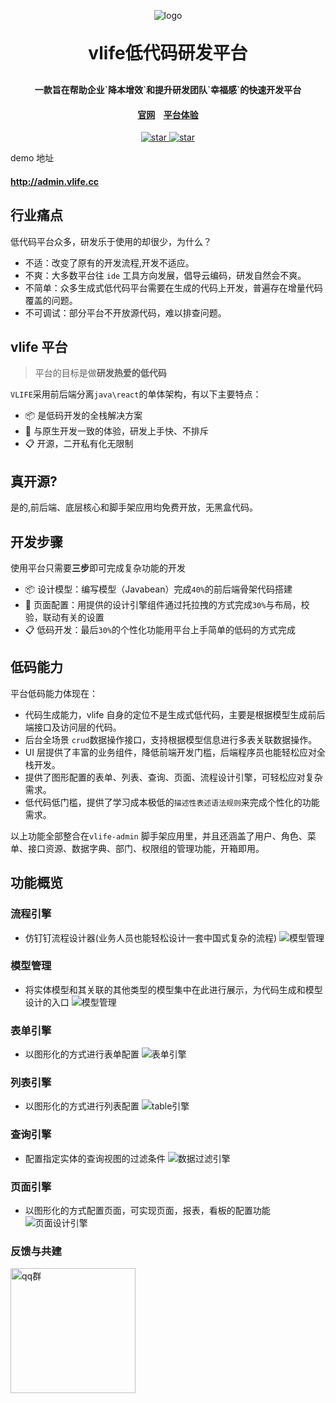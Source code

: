<p align="center">
	<img alt="logo" src="/docs/static/logo1.jpg">
</p>
<h1 align="center" style="margin: 30px 0 30px; font-weight: bold;">vlife低代码研发平台</h1>
<h4 align="center">一款旨在帮助企业`降本增效`和提升研发团队`幸福感`的快速开发平台</h4>
<h4 align="center"><a target="_blank" href="http://vlife.cc">官网</a>&nbsp;&nbsp;
&nbsp;<a target="_blank" href="http://admin.vlife.cc/login">平台体验</a></h4>
<p align="center">
    <a href="https://gitee.com/wwwlike/vlife" target="_blank">
      <img src="https://gitee.com/wwwlike/vlife/badge/star.svg?theme=dark" alt="star" />
    </a>
    <a href="https://gitee.com/wwwlike/vlife" target="_blank">
      <img src="https://gitee.com/wwwlike/vlife/badge/fork.svg?theme=dark" alt="star" />
    </a>
</p>

demo 地址

<h4 align="left"><a target="_blank" href="http://admin.vlife.cc/login">http://admin.vlife.cc</a>

## 行业痛点

低代码平台众多，研发乐于使用的却很少，为什么？

- 不适：改变了原有的开发流程,开发不适应。
- 不爽：大多数平台往 `ide` 工具方向发展，倡导云编码，研发自然会不爽。
- 不简单：众多生成式低代码平台需要在生成的代码上开发，普遍存在增量代码覆盖的问题。
- 不可调试：部分平台不开放源代码，难以排查问题。

## vlife 平台

> 平台的目标是做**研发热爱的低代码**

`VLIFE`采用前后端分离`java\react`的单体架构，有以下主要特点：

- 📦 是低码开发的全栈解决方案
- 📱 与原生开发一致的体验，研发上手快、不排斥
- 📋 开源，二开私有化无限制

## 真开源?

是的,前后端、底层核心和脚手架应用均免费开放，无黑盒代码。

## 开发步骤

使用平台只需要**三步**即可完成复杂功能的开发

- 📦 设计模型：编写模型（Javabean）完成`40%`的前后端骨架代码搭建
- 📱 页面配置：用提供的设计引擎组件通过托拉拽的方式完成`30%`与布局，校验，联动有关的设置
- 📋 低码开发：最后`30%`的个性化功能用平台上手简单的低码的方式完成

## 低码能力

平台低码能力体现在：

- 代码生成能力，vlife 自身的定位不是生成式低代码，主要是根据模型生成前后端接口及访问层的代码。
- 后台全场景 `crud`数据操作接口，支持根据模型信息进行多表关联数据操作。
- UI 层提供了丰富的业务组件，降低前端开发门槛，后端程序员也能轻松应对全栈开发。
- 提供了图形配置的表单、列表、查询、页面、流程设计引擎，可轻松应对复杂需求。
- 低代码低门槛，提供了学习成本极低的`描述性表述语法规则`来完成个性化的功能需求。

以上功能全部整合在`vlife-admin` 脚手架应用里，并且还涵盖了用户、角色、菜单、接口资源、数据字典、部门、权限组的管理功能，开箱即用。

## 功能概览

### 流程引擎

- 仿钉钉流程设计器(业务人员也能轻松设计一套中国式复杂的流程)
  ![模型管理](/docs/static/flow.png)

### 模型管理

- 将实体模型和其关联的其他类型的模型集中在此进行展示，为代码生成和模型设计的入口
  ![模型管理](/docs/static/abcd.png)

### 表单引擎

- 以图形化的方式进行表单配置
  ![表单引擎](/docs/static/formDesign.png)

### 列表引擎

- 以图形化的方式进行列表配置
  ![table引擎](/docs/static/tableDesign.png)

### 查询引擎

- 配置指定实体的查询视图的过滤条件
  ![数据过滤引擎](/docs/static/queryDesign.png)

### 页面引擎

- 以图形化的方式配置页面，可实现页面，报表，看板的配置功能
  ![页面设计引擎](/docs/static/pageDesign.png)

### 反馈与共建

<div >
    <div style="display: inline-block;width:200px">
      <img style="width: 200px; height: 200px;" src="/docs/static/qqq.png" alt="qq群">
    </div>
</div>
